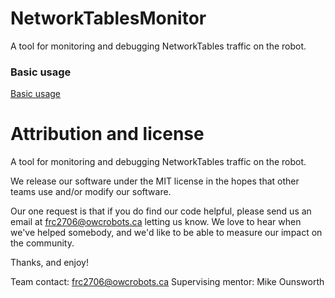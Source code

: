 # NetworkTablesMonitor
A tool for monitoring and debugging NetworkTables traffic on the robot.

### Basic usage
[Basic usage](https://github.com/FRC2706/NetworkTablesMonitor/wiki/Basic-usage)

# Attribution and license

A tool for monitoring and debugging NetworkTables traffic on the robot.

We release our software under the MIT license in the hopes that other teams use and/or modify our software.

Our one request is that if you do find our code helpful, please send us an email at frc2706@owcrobots.ca letting us know. We love to hear when we've helped somebody, and we'd like to be able to measure our impact on the community.

Thanks, and enjoy!

Team contact: frc2706@owcrobots.ca Supervising mentor: Mike Ounsworth
